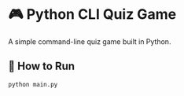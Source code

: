 # 🎮 Python CLI Quiz Game

A simple command-line quiz game built in Python.

## 🚀 How to Run

```bash
python main.py
